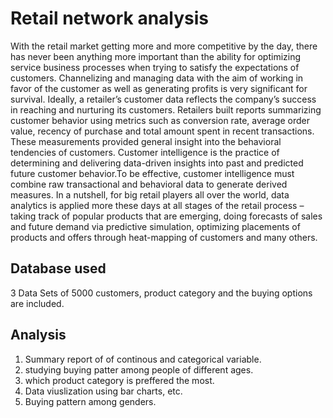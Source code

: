 # Retail network analysis

With the retail market getting more and more competitive by the day, there has never been
anything more important than the ability for optimizing service business processes when
trying to satisfy the expectations of customers. Channelizing and managing data with the
aim of working in favor of the customer as well as generating profits is very significant for
survival.
Ideally, a retailer’s customer data reflects the company’s success in reaching and nurturing
its customers. Retailers built reports summarizing customer behavior using metrics such as
conversion rate, average order value, recency of purchase and total amount spent in recent
transactions. These measurements provided general insight into the behavioral tendencies
of customers.
Customer intelligence is the practice of determining and delivering data-driven insights into
past and predicted future customer behavior.To be effective, customer intelligence must
combine raw transactional and behavioral data to generate derived measures.
In a nutshell, for big retail players all over the world, data analytics is applied more these
days at all stages of the retail process – taking track of popular products that are emerging,
doing forecasts of sales and future demand via predictive simulation, optimizing placements
of products and offers through heat-mapping of customers and many others.

##  Database used
3 Data Sets of 5000 customers, product category and the buying options are included.

## Analysis

1. Summary report of of continous and categorical variable.
2. studying buying patter among people of different ages.
3. which product category is preffered the most.
4. Data viuslization using bar charts, etc.
5. Buying pattern among genders.


```
